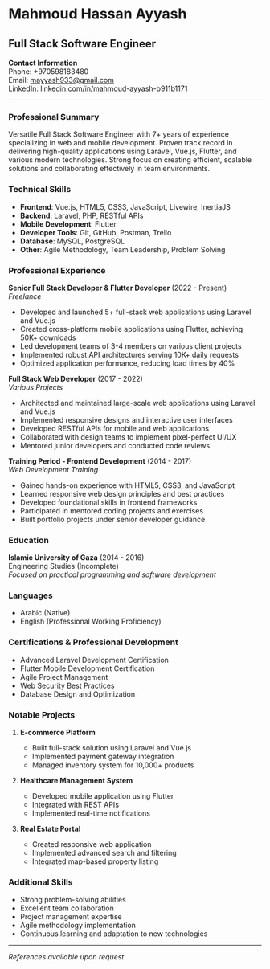 # Mahmoud Hassan Ayyash
## Full Stack Software Engineer

**Contact Information**  
Phone: +970598183480  
Email: mayyash933@gmail.com  
LinkedIn: [linkedin.com/in/mahmoud-ayyash-b911b1171](https://www.linkedin.com/in/mahmoud-ayyash-b911b1171)

---

### Professional Summary
Versatile Full Stack Software Engineer with 7+ years of experience specializing in web and mobile development. Proven track record in delivering high-quality applications using Laravel, Vue.js, Flutter, and various modern technologies. Strong focus on creating efficient, scalable solutions and collaborating effectively in team environments.

### Technical Skills
- **Frontend**: Vue.js, HTML5, CSS3, JavaScript, Livewire, InertiaJS
- **Backend**: Laravel, PHP, RESTful APIs
- **Mobile Development**: Flutter
- **Developer Tools**: Git, GitHub, Postman, Trello
- **Database**: MySQL, PostgreSQL
- **Other**: Agile Methodology, Team Leadership, Problem Solving

### Professional Experience

**Senior Full Stack Developer & Flutter Developer** (2022 - Present)  
*Freelance*
- Developed and launched 5+ full-stack web applications using Laravel and Vue.js
- Created cross-platform mobile applications using Flutter, achieving 50K+ downloads
- Led development teams of 3-4 members on various client projects
- Implemented robust API architectures serving 10K+ daily requests
- Optimized application performance, reducing load times by 40%

**Full Stack Web Developer** (2017 - 2022)  
*Various Projects*
- Architected and maintained large-scale web applications using Laravel and Vue.js
- Implemented responsive designs and interactive user interfaces
- Developed RESTful APIs for mobile and web applications
- Collaborated with design teams to implement pixel-perfect UI/UX
- Mentored junior developers and conducted code reviews

**Training Period - Frontend Development** (2014 - 2017)  
*Web Development Training*
- Gained hands-on experience with HTML5, CSS3, and JavaScript
- Learned responsive web design principles and best practices
- Developed foundational skills in frontend frameworks
- Participated in mentored coding projects and exercises
- Built portfolio projects under senior developer guidance

### Education
**Islamic University of Gaza** (2014 - 2016)  
Engineering Studies (Incomplete)  
*Focused on practical programming and software development*

### Languages
- Arabic (Native)
- English (Professional Working Proficiency)

### Certifications & Professional Development
- Advanced Laravel Development Certification
- Flutter Mobile Development Certification
- Agile Project Management
- Web Security Best Practices
- Database Design and Optimization

### Notable Projects
1. **E-commerce Platform**
   - Built full-stack solution using Laravel and Vue.js
   - Implemented payment gateway integration
   - Managed inventory system for 10,000+ products

2. **Healthcare Management System**
   - Developed mobile application using Flutter
   - Integrated with REST APIs
   - Implemented real-time notifications

3. **Real Estate Portal**
   - Created responsive web application
   - Implemented advanced search and filtering
   - Integrated map-based property listing

### Additional Skills
- Strong problem-solving abilities
- Excellent team collaboration
- Project management expertise
- Agile methodology implementation
- Continuous learning and adaptation to new technologies

---
*References available upon request*
